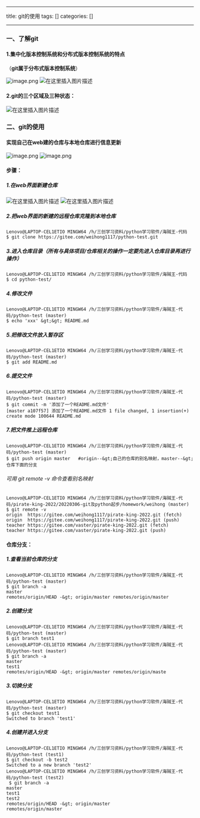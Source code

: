 
--- 
title:  git的使用 
tags: []
categories: [] 

---
### 一、了解git

#### 1.集中化版本控制系统和分布式版本控制系统的特点

（**git属于分布式版本控制系统**）

<img src="https://img-blog.csdnimg.cn/img_convert/f9ffc83deea5a7b9041bc2995ddd1741.png" alt="image.png">

<img src="https://img-blog.csdnimg.cn/img_convert/d227b154ffdc086e06eb2ee20ad4ea98.png#pic_center" alt="在这里插入图片描述">

#### 2.git的三个区域及三种状态：

<img src="https://img-blog.csdnimg.cn/img_convert/d8a4b03560da9d63f6c4bad470520e54.png#pic_center" alt="在这里插入图片描述">

### 二、git的使用

#### **实现自己在web建的仓库与本地仓库进行信息更新**

<img src="https://img-blog.csdnimg.cn/img_convert/308cf775dc92231b69d5ece7cff40b0a.png" alt="image.png">

<img src="https://img-blog.csdnimg.cn/img_convert/1563e99850a939923118aabba46b819f.png" alt="image.png">

#### 步骤：

##### 1.在web界面新建仓库

<img src="https://img-blog.csdnimg.cn/img_convert/6624eff909cdc8fca71c9ac313c62ced.png#pic_center" alt="在这里插入图片描述">

<img src="https://img-blog.csdnimg.cn/img_convert/7b480ee690ee78f78ecab616fb587af3.png#pic_center" alt="在这里插入图片描述">

##### 2.把web界面的新建的远程仓库克隆到本地仓库

```
Lenovo@LAPTOP-CEL1ETIO MINGW64 /h/三创学习资料/python学习软件/海贼王-代码 
$ git clone https://gitee.com/weihong1117/python-test.git

```

##### 3.进入仓库目录（所有与具体项目/仓库相关的操作一定要先进入仓库目录再进行操作）

```
Lenovo@LAPTOP-CEL1ETIO MINGW64 /h/三创学习资料/python学习软件/海贼王-代码
$ cd python-test/    

```

##### 4.修改文件

```
Lenovo@LAPTOP-CEL1ETIO MINGW64 /h/三创学习资料/python学习软件/海贼王-代码/python-test (master) 
$ echo 'xxx' &gt;&gt; README.md   

```

##### 5.把修改文件放入暂存区

```
Lenovo@LAPTOP-CEL1ETIO MINGW64 /h/三创学习资料/python学习软件/海贼王-代码/python-test (master) 
$ git add README.md          

```

##### 6.提交文件

```
Lenovo@LAPTOP-CEL1ETIO MINGW64 /h/三创学习资料/python学习软件/海贼王-代码/python-test (master) 
$ git commit -m '添加了一个README.md文件' 
[master a107f57] 添加了一个README.md文件 1 file changed, 1 insertion(+) create mode 100644 README.md        

```

##### 7.把文件推上远程仓库

```
Lenovo@LAPTOP-CEL1ETIO MINGW64 /h/三创学习资料/python学习软件/海贼王-代码/python-test (master) 
$ git push origin master   #origin--&gt;自己的仓库的别名映射，master--&gt;仓库下面的分支   

```

###### 可用 git remote -v 命令查看别名映射

```
Lenovo@LAPTOP-CEL1ETIO MINGW64 /h/三创学习资料/python学习软件/海贼王-代码/pirate-king-2022/20220306-git及python起步/homework/weihong (master)
$ git remote -v 
origin  https://gitee.com/weihong1117/pirate-king-2022.git (fetch) 
origin  https://gitee.com/weihong1117/pirate-king-2022.git (push) 
teacher https://gitee.com/vaster/pirate-king-2022.git (fetch) 
teacher https://gitee.com/vaster/pirate-king-2022.git (push)  

```

#### 仓库分支：

##### 1.查看当前仓库的分支

```
Lenovo@LAPTOP-CEL1ETIO MINGW64 /h/三创学习资料/python学习软件/海贼王-代码/python-test (master) 
$ git branch -a 
master 
remotes/origin/HEAD -&gt; origin/master remotes/origin/master           

```

##### 2.创建分支

```
Lenovo@LAPTOP-CEL1ETIO MINGW64 /h/三创学习资料/python学习软件/海贼王-代码/python-test (master) 
$ git branch test1 
Lenovo@LAPTOP-CEL1ETIO MINGW64 /h/三创学习资料/python学习软件/海贼王-代码/python-test (master) 
$ git branch -a 
master 
test1
remotes/origin/HEAD -&gt; origin/master remotes/origin/maste            

```

##### 3.切换分支

```
Lenovo@LAPTOP-CEL1ETIO MINGW64 /h/三创学习资料/python学习软件/海贼王-代码/python-test (master) 
$ git checkout test1 
Switched to branch 'test1'             

```

##### 4.创建并进入分支

```
Lenovo@LAPTOP-CEL1ETIO MINGW64 /h/三创学习资料/python学习软件/海贼王-代码/python-test (test1) 
$ git checkout -b test2 
Switched to a new branch 'test2' 
Lenovo@LAPTOP-CEL1ETIO MINGW64 /h/三创学习资料/python学习软件/海贼王-代码/python-test (test2)
 $ git branch -a
master
test1 
test2
remotes/origin/HEAD -&gt; origin/master 
remotes/origin/master    

```

​

​
